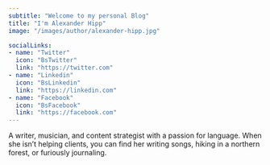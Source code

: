 ```yaml
---
subtitle: "Welcome to my personal Blog"
title: "I'm Alexander Hipp"
image: "/images/author/alexander-hipp.jpg"

socialLinks:
- name: "Twitter"
  icon: "BsTwitter"
  link: "https://twitter.com"
- name: "Linkedin"
  icon: "BsLinkedin"
  link: "https://linkedin.com"
- name: "Facebook"
  icon: "BsFacebook"
  link: "https://facebook.com"
---
```


A writer, musician, and content strategist with a passion for language. When she isn’t helping clients, you can find her writing songs, hiking in a northern forest, or furiously journaling.